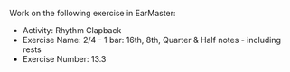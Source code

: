 Work on the following exercise in EarMaster:
- Activity: Rhythm Clapback
- Exercise Name: 2/4 - 1 bar: 16th, 8th, Quarter & Half notes - including rests
- Exercise Number: 13.3
